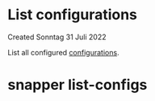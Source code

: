 # List configurations
Created Sonntag 31 Juli 2022

List all configured [configurations](../Glossary/Config.md).

# snapper list-configs


